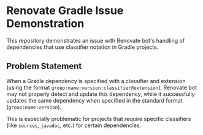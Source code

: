# Renovate Gradle Issue Demonstration

This repository demonstrates an issue with Renovate bot's handling of dependencies that use classifier notation in Gradle projects.

## Problem Statement

When a Gradle dependency is specified with a classifier and extension (using the format `group:name:version:classifier@extension`), Renovate bot may not properly detect and update this dependency, while it successfully updates the same dependency when specified in the standard format (`group:name:version`).

This is especially problematic for projects that require specific classifiers (like `sources`, `javadoc`, etc.) for certain dependencies.

